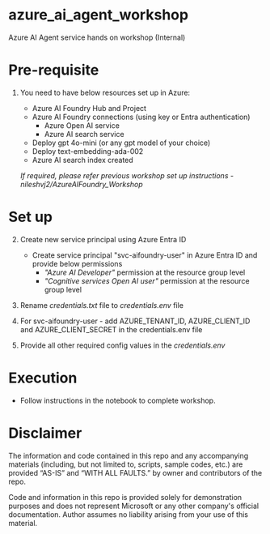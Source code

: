 # azure_ai_agent_workshop

Azure AI Agent service hands on workshop (Internal)

# Pre-requisite

1. You need to have below resources set up in Azure: 

    * Azure AI Foundry Hub and Project
    * Azure AI Foundry connections (using key or Entra authentication)
        * Azure Open AI service
        * Azure AI search service 
    * Deploy gpt 4o-mini (or any gpt model of your choice)
    * Deploy text-embedding-ada-002 
    * Azure AI search index created 

    *If required, please refer previous workshop set up instructions - nileshvj2/AzureAIFoundry_Workshop*

# Set up 

2. Create new service principal using Azure Entra ID
    * Create service principal "svc-aifoundry-user" in Azure Entra ID and provide below permissions
        * *"Azure AI Developer"* permission at the resource group level
        * *"Cognitive services Open AI user"* permission at the resource group level
    
3. Rename *credentials.txt* file to *credentials.env* file 

4. For svc-aifoundry-user - add AZURE_TENANT_ID, AZURE_CLIENT_ID and AZURE_CLIENT_SECRET in the credentials.env file

5. Provide all other required config values in the *credentials.env*


# Execution 

* Follow instructions in the notebook to complete workshop.

# Disclaimer

The information and code contained in this repo and any accompanying materials (including, but not limited to, scripts, sample codes, etc.) are provided “AS-IS” and “WITH ALL FAULTS.” by owner and contributors of the repo.

Code and information in this repo is provided solely for demonstration purposes and does not represent Microsoft or any other company's official documentation. Author assumes no liability arising from your use of this material.